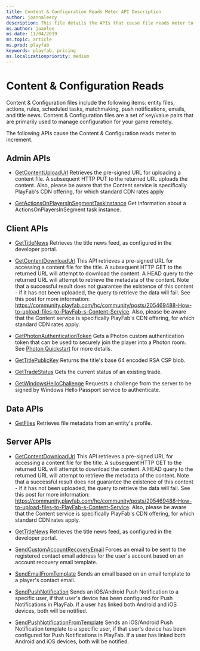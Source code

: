 ```yaml
---
title: Content & Configuration Reads Meter API Description
author: joannaleecy
description: This file details the APIs that cause file reads meter to increment.
ms.author: joanlee
ms.date: 11/04/2019
ms.topic: article
ms.prod: playfab
keywords: playfab, pricing
ms.localizationpriority: medium
---
```


# Content & Configuration Reads

Content & Configuration files include the following items: entity files, actions, rules, scheduled tasks, matchmaking, push notifications, emails, and title news. Content & Configuration files are a set of key/value pairs that are primarily used to manage configuration for your game remotely.

The following APIs cause the Content & Configuration reads meter to increment.

## Admin APIs

- [GetContentUploadUrl](/rest/api/playfab/admin/content/get-content-upload-url?view=playfab-rest&preserve-view=true)
    Retrieves the pre-signed URL for uploading a content file. A subsequent HTTP PUT to the returned URL uploads the content. Also, please be aware that the Content service is specifically PlayFab's CDN offering, for which standard CDN rates apply

- [GetActionsOnPlayersInSegmentTaskInstance](/rest/api/playfab/admin/scheduled-task/get-actions-on-players-in-segment-task-instance?view=playfab-rest&preserve-view=true)
    Get information about a ActionsOnPlayersInSegment task instance.

## Client APIs

- [GetTitleNews](/rest/api/playfab/client/title-wide-data-management/get-title-news?view=playfab-rest&preserve-view=true)
    Retrieves the title news feed, as configured in the developer portal.

- [GetContentDownloadUrl](/rest/api/playfab/client/content/get-content-download-url?view=playfab-rest&preserve-view=true)
    This API retrieves a pre-signed URL for accessing a content file for the title. A subsequent HTTP GET to the returned URL will attempt to download the content. A HEAD query to the returned URL will attempt to retrieve the metadata of the content. Note that a successful result does not guarantee the existence of this content - if it has not been uploaded, the query to retrieve the data will fail. See this post for more information: https://community.playfab.com/hc/community/posts/205469488-How-to-upload-files-to-PlayFab-s-Content-Service. Also, please be aware that the Content service is specifically PlayFab's CDN offering, for which standard CDN rates apply.

- [GetPhotonAuthenticationToken](/rest/api/playfab/client/authentication/get-photon-authentication-token?view=playfab-rest&preserve-view=true)
    Gets a Photon custom authentication token that can be used to securely join the player into a Photon room. See [Photon Quickstart](/gaming/playfab/features/multiplayer/photon/quickstart) for more details.

- [GetTitlePublicKey](/rest/api/playfab/client/authentication/get-title-public-key?view=playfab-rest&preserve-view=true)
    Returns the title's base 64 encoded RSA CSP blob.

- [GetTradeStatus](/rest/api/playfab/client/trading/get-trade-status?view=playfab-rest&preserve-view=true)
    Gets the current status of an existing trade.

- [GetWindowsHelloChallenge](/gaming/playfab/features/authentication/platform-specific-authentication/uwp)
    Requests a challenge from the server to be signed by Windows Hello Passport service to authenticate.

## Data APIs

- [GetFiles](/rest/api/playfab/data/file/get-files?view=playfab-rest&preserve-view=true)
    Retrieves file metadata from an entity's profile.

## Server APIs

- [GetContentDownloadUrl](/rest/api/playfab/server/content/get-content-download-url?view=playfab-rest&preserve-view=true)
    This API retrieves a pre-signed URL for accessing a content file for the title. A subsequent HTTP GET to the returned URL will attempt to download the content. A HEAD query to the returned URL will attempt to retrieve the metadata of the content. Note that a successful result does not guarantee the existence of this content - if it has not been uploaded, the query to retrieve the data will fail. See this post for more information: https://community.playfab.com/hc/community/posts/205469488-How-to-upload-files-to-PlayFab-s-Content-Service. Also, please be aware that the Content service is specifically PlayFab's CDN offering, for which standard CDN rates apply.

- [GetTitleNews](/rest/api/playfab/server/title-wide-data-management/get-title-news?view=playfab-rest&preserve-view=true)
    Retrieves the title news feed, as configured in the developer portal.

- [SendCustomAccountRecoveryEmail](/rest/api/playfab/server/account-management/send-custom-account-recovery-email?view=playfab-rest&preserve-view=true)
    Forces an email to be sent to the registered contact email address for the user's account based on an account recovery email template.

- [SendEmailFromTemplate](/rest/api/playfab/server/account-management/send-email-from-template?view=playfab-rest&preserve-view=true)
    Sends an email based on an email template to a player's contact email.

- [SendPushNotification](/rest/api/playfab/server/account-management/send-push-notification?view=playfab-rest&preserve-view=true)
    Sends an iOS/Android Push Notification to a specific user, if that user's device has been configured for Push Notifications in PlayFab. If a user has linked both Android and iOS devices, both will be notified.

- [SendPushNotificationFromTemplate](/rest/api/playfab/server/account-management/send-push-notification-from-template?view=playfab-rest&preserve-view=true)
    Sends an iOS/Android Push Notification template to a specific user, if that user's device has been configured for Push Notifications in PlayFab. If a user has linked both Android and iOS devices, both will be notified.
